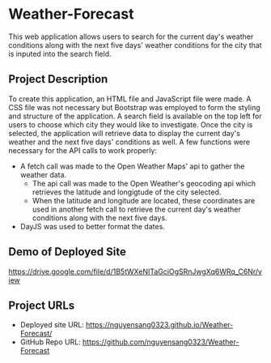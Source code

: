 # Weather-Forecast

This web application allows users to search for the current day's weather conditions along with the next five days' weather conditions for the city that is inputed into the search field.

## Project Description

To create this application, an HTML file and JavaScript file were made. A CSS file was not necessary but Bootstrap was employed to form the styling and structure of the application. A search field is available on the top left for users to choose which city they would like to investigate. Once the city is selected, the application will retrieve data to display the current day's weather and the next five days' conditions as well. A few functions were necessary for the API calls to work properly:

- A fetch call was made to the Open Weather Maps' api to gather the weather data.
  - The api call was made to the Open Weather's geocoding api which retrieves the latitude and longigtude of the city selected.
  - When the latitude and longitude are located, these coordinates are used in another fetch call to retrieve the current day's weather conditions along with the next five days.
- DayJS was used to better format the dates.

## Demo of Deployed Site
https://drive.google.com/file/d/1B5tWXeNITaGciOgSRnJwgXq6WRq_C6Nr/view

## Project URLs
- Deployed site URL: https://nguyensang0323.github.io/Weather-Forecast/
- GitHub Repo URL: https://github.com/nguyensang0323/Weather-Forecast

